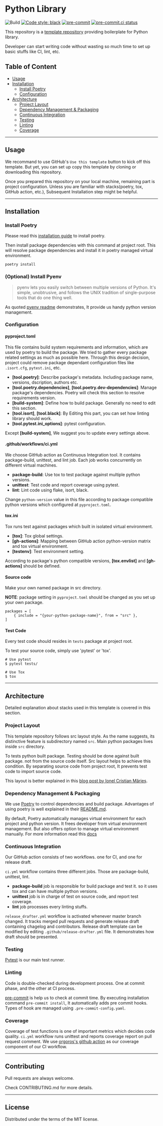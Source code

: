 # Python Library

![Build](https://github.com/8percent/python-library/actions/workflows/ci.yml/badge.svg)
[![Code style: black](https://img.shields.io/badge/code%20style-black-000000.svg)](https://github.com/psf/black)
[![pre-commit](https://img.shields.io/badge/pre--commit-enabled-brightgreen?logo=pre-commit&logoColor=white)](https://github.com/pre-commit/pre-commit)
[![pre-commit.ci status](https://results.pre-commit.ci/badge/github/8percent/python-library/master.svg)](https://results.pre-commit.ci/latest/github/8percent/python-library/master)

This repository is a [template repository](https://docs.github.com/en/repositories/creating-and-managing-repositories/creating-a-repository-from-a-template) providing boilerplate for Python library.

Developer can start writing code without wasting so much time to set up basic stuffs like CI, lint, etc.

## Table of Content

- [Usage](#usage)
- [Installation](#installation)
  - [Install Poetry](#install-poetry)
  - [Configuration](#configuration)
- [Architecture](#architecture)
  - [Project Layout](#project-layout)
  - [Dependency Management & Packaging](#dependency-management--packaging)
  - [Continuous Integration](#continuous-integration)
  - [Testing](#testing)
  - [Linting](#linting)
  - [Coverage](#coverage)

---

## Usage

We recommand to use GitHub's `Use this template` button to kick off this template.
But yet, you can set up copy this template by cloning or downloading this repository.

Once you prepared this repository on your local machine, remaining part is project configuration.
Unless you are familiar with stacks(poetry, tox, GitHub action, etc.),
Subsequent Installation step might be helpful.

---

## Installation

### Install Poetry

Please read this [installation guide](https://python-poetry.org/docs/) to install poetry.

Then install package dependencies with this command at project root.
This will resolve package dependencies and install it in poetry managed virtual environment.

```
poetry install
```

### (Optional) Install Pyenv
>
> pyenv lets you easily switch between multiple versions of Python.
It's simple, unobtrusive, and follows the UNIX tradition of single-purpose tools that do one thing well.

As quoted [pyenv readme](https://github.com/pyenv/pyenv/blob/master/README.md) demonstrates, It provide us handy python version management.

### Configuration

#### pyproject.toml

This file contains build system requirements and information, which are used by poetry to build the package.
We tried to gather every package related settings as much as possible here.
Through this design decision, project could remove package dependant configuration files like `.isort.cfg`, `pytest.ini`, etc.

- **[tool.poetry]**: Describe package's metadata. Including package name, versions, dscription, authors etc.
- **[tool.poetry.dependencies]**, **[tool.poetry.dev-dependencies]**: Manage package's dependencies. Poetry will check this section to resolve requirements version.
- **[build-system]**: Define how to build package. Generally no need to edit this section.
- **[tool.isort]**, **[tool.black]**: By Editing this part, you can set how linting library should work.
- **[tool.pytest.ini_options]**: pytest configuration.

Except **[build-system]**, We suggest you to update every settings above.

#### .github/workflows/ci.yml

We choose GitHub action as Continuous Integration tool. It contains package-build, unittest, and lint job.
Each job works concurrently on different virtual machines.

- **package-build**: Use tox to test package against multiple python versions.
- **unittest**: Test code and report coverage using pytest.
- **lint**: Lint code using flake, isort, black.

Change `python-version` value in this file according to package compatible python versions which configured at `pyproject.toml`.

#### tox.ini

Tox runs test against packages which built in isolated virtual environment.

- **[tox]**: Tox global settings.
- **[gh-actions]**: Mapping between GitHub action python-version matrix and tox virtual environment.
- **[testenv]**: Test environment setting.

According to package's python compatible versions, **[tox.envlist]** and **[gh-actions]** should be defined.

#### Source code

Make your own named package in src directory.

**NOTE**: package setting in `pyproject.toml` should be changed as you set up your own package.

```
packages = [
    { include = "{your-python-package-name}", from = "src" },
]
```

#### Test Code

Every test code should resides in `tests` package at project root.

To test your source code, simply use 'pytest' or 'tox'.

```
# Use pytest
$ pytest tests/

# Use Tox
$ tox
```

---

## Architecture

Detailed explanation about stacks used in this template is covered in this section.

### Project Layout

This template repository follows src layout style. As the name suggests, its distinctive feature is subdirectory named `src`.
Main python packages lives inside `src` directory.

To tests python built package. Testing should be done against built package. not from the source code itself.
Src layout helps to achieve this condition. By separating source code from project root, It prevents test code to import source code.

This layout is better explained in this [blog post by Ionel Cristian Mărieș](https://blog.ionelmc.ro/2014/05/25/python-packaging/#the-structure).

### Dependency Management & Packaging

We use [Poetry](https://github.com/python-poetry/poetry) to control dependencies and build package.
Advantages of using poetry is well explained in their [README.md](https://github.com/python-poetry/poetry/blob/master/README.md).

By default, Poetry automatically manages virtual environment for each project and python version.
It frees developer from virtual environment management. But also offers option to manage virtual environment manually.
For more information read this [docs](https://python-poetry.org/docs/managing-environments/)

### Continuous Integration

Our GitHub action consists of two workflows. one for CI, and one for release draft.

`ci.yml` workflow contains three different jobs. Those are package-build, unittest, lint.

- **package-build** job is responsible for build package and test it. so it uses tox and can have multiple python versions.
- **unittest** job is in charge of test on source code, and report test coverage.
- **lint** job processes every linting stuffs.

`release_drafter.yml` workflow is activated whenever master branch changed.
It tracks merged pull requests and generate release draft containing chagelog and contributors.
Release draft template can be modified by editing `.github/release-drafter.yml` file.
It demonstrates how draft should be presented.

### Testing

[Pytest](https://github.com/pytest-dev/pytest/) is our main test runner.

### Linting

Code is double-checked during development process. One at commit phase, and the other at CI process.

[pre-commit](https://pre-commit.com/) is help us to check at commit time. By executing installation command `pre-commit install`,
It automatically adds pre commit hooks. Types of hook are managed using `.pre-commit-config.yaml`.

### Coverage

Coverage of test functions is one of important metrics which decides code quality.
`ci.yml` workflow runs unittest and reports coverage report on pull request comment.
We use [orgoros's github action](https://github.com/orgoro/coverage) as our coverage component of our CI workflow.

---

## Contributing

Pull requests are always welcome.

Check CONTRIBUTING.md for more details.

---

## License

Distributed under the terms of the MIT license.
